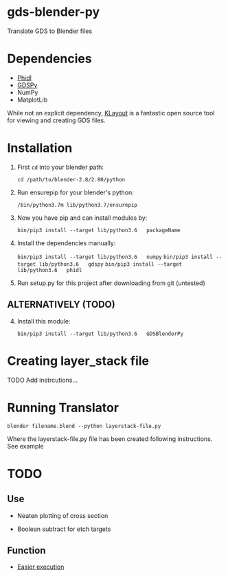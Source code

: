 # gds-blender-py

Translate GDS to Blender files 

# Dependencies

+ [Phidl](https://github.com/amccaugh/phidl)
+ [GDSPy](https://github.com/heitzmann/gdspy/)
+ NumPy
+ MatplotLib

While not an explicit dependency, [KLayout](https://klayout.de) is a fantastic open source tool for viewing and creating GDS files.

# Installation
1. First `cd` into your blender path:

    `cd /path/to/blender-2.8/2.80/python`

2. Run ensurepip for your blender's python:

    `/bin/python3.7m lib/python3.7/ensurepip`

3. Now you have pip and can install modules by:

    `bin/pip3 install --target lib/python3.6   packageName`

4. Install the dependencies manually:

    `bin/pip3 install --target lib/python3.6   numpy`
    `bin/pip3 install --target lib/python3.6   gdspy`
    `bin/pip3 install --target lib/python3.6   phidl`

5. Run setup.py for this project after downloading from git (untested)

## ALTERNATIVELY (TODO)

4. Install this module:

    `bin/pip3 install --target lib/python3.6   GDSBlenderPy`

# Creating layer_stack file
TODO Add instrcutions...

# Running Translator
`blender filename.blend --python layerstack-file.py`

Where the layerstack-file.py file has been created following instructions.
See example

# TODO
## Use

+ Neaten plotting of cross section 

+ Boolean subtract for etch targets

## Function
+ [Easier execution](https://blender.stackexchange.com/questions/6817/how-to-pass-command-line-arguments-to-a-blender-python-script)



